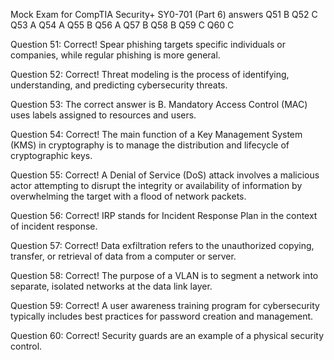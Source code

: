 Mock Exam for CompTIA Security+ SY0-701 (Part 6) answers
Q51
B
Q52
C
Q53
A
Q54
A
Q55
B
Q56
A
Q57
B
Q58
B
Q59
C
Q60
C

Question 51: Correct! Spear phishing targets specific individuals or companies, while regular phishing is more general.

Question 52: Correct! Threat modeling is the process of identifying, understanding, and predicting cybersecurity threats.

Question 53: The correct answer is B. Mandatory Access Control (MAC) uses labels assigned to resources and users.

Question 54: Correct! The main function of a Key Management System (KMS) in cryptography is to manage the distribution and lifecycle of cryptographic keys.

Question 55: Correct! A Denial of Service (DoS) attack involves a malicious actor attempting to disrupt the integrity or availability of information by overwhelming the target with a flood of network packets.

Question 56: Correct! IRP stands for Incident Response Plan in the context of incident response.

Question 57: Correct! Data exfiltration refers to the unauthorized copying, transfer, or retrieval of data from a computer or server.

Question 58: Correct! The purpose of a VLAN is to segment a network into separate, isolated networks at the data link layer.

Question 59: Correct! A user awareness training program for cybersecurity typically includes best practices for password creation and management.

Question 60: Correct! Security guards are an example of a physical security control.